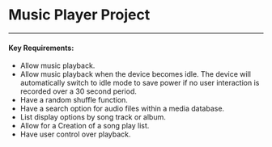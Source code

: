 # Music Player Project
______

#### Key Requirements:
- Allow music playback.
- Allow music playback when the device becomes idle. The device will automatically
switch to idle mode to save power if no user interaction is recorded over a 30 second
period.
- Have a random shuffle function.
- Have a search option for audio files within a media database.
- List display options by song track or album.
- Allow for a Creation of a song play list.
- Have user control over playback.